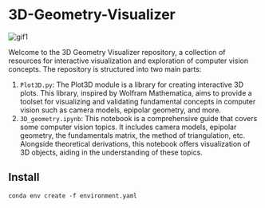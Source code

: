 # 3D-Geometry-Visualizer

![gif1](https://github.com/brianwang00001/3D-geometry-visualizer/blob/main/gif1.gif)

Welcome to the 3D Geometry Visualizer repository, a collection of resources for interactive visualization and exploration of computer vision concepts. The repository is structured into two main parts: 
1. `Plot3D.py`: The Plot3D module is a library for creating interactive 3D plots. This library, inspired by Wolfram Mathematica, aims to provide a toolset for visualizing and validating fundamental concepts in computer vision such as camera models, epipolar geometry, and more.
3. `3D_geometry.ipynb`: This notebook is a comprehensive guide that covers some computer vision topics. It includes camera models, epipolar geometry, the fundamentals matrix, the method of triangulation, etc. Alongside theoretical derivations, this notebook offers visualization of 3D objects, aiding in the understanding of these topics.   

## Install 
```
conda env create -f environment.yaml
```
